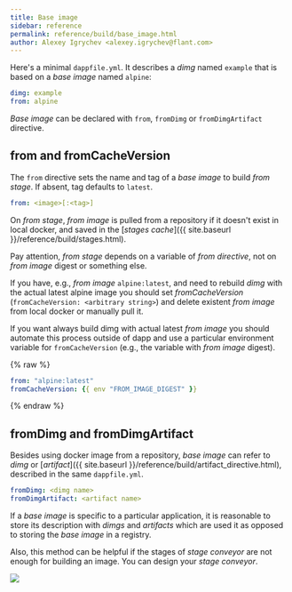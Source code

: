 ```yaml
---
title: Base image
sidebar: reference
permalink: reference/build/base_image.html
author: Alexey Igrychev <alexey.igrychev@flant.com>
---
```


Here's a minimal `dappfile.yml`. It describes a _dimg_ named `example` that is based on a _base image_ named `alpine`:

```yaml
dimg: example
from: alpine
```

_Base image_ can be declared with `from`, `fromDimg` or `fromDimgArtifact` directive.   

## from and fromCacheVersion

The `from` directive sets the name and tag of a _base image_ to build _from stage_. If absent, tag defaults to `latest`.

```yaml
from: <image>[:<tag>]
```

On _from stage_, _from image_ is pulled from a repository if it doesn't exist in local docker, and saved in the [_stages cache_]({{ site.baseurl }}/reference/build/stages.html).

Pay attention, _from stage_ depends on a variable of _from directive_, not on _from image_ digest or something else. 

If you have, e.g., _from image_ `alpine:latest`, and need to rebuild _dimg_ with the actual latest alpine image you should set _fromCacheVersion_ (`fromCacheVersion: <arbitrary string>`) and delete existent _from image_ from local docker or manually pull it. 

If you want always build dimg with actual latest _from image_ you should automate this process outside of dapp and use a particular environment variable for `fromCacheVersion` (e.g., the variable with _from image_ digest).

{% raw %}
```yaml
from: "alpine:latest"
fromCacheVersion: {{ env "FROM_IMAGE_DIGEST" }}
```
{% endraw %}

## fromDimg and fromDimgArtifact

Besides using docker image from a repository, _base image_ can refer to _dimg_ or [_artifact_]({{ site.baseurl }}/reference/build/artifact_directive.html), described in the same `dappfile.yml`.

```yaml
fromDimg: <dimg name>
fromDimgArtifact: <artifact name>
```

If a _base image_ is specific to a particular application,
it is reasonable to store its description with _dimgs_ and _artifacts_ which are used it as opposed to storing the _base image_ in a registry.

Also, this method can be helpful if the stages of _stage conveyor_ are not enough for building an image. You can design your _stage conveyor_.

<a href="https://docs.google.com/drawings/d/e/2PACX-1vQFIMrYCWTPiLImK3QSDl-b_Ch_mEIy8zCK-S_v6oeeuz6UXISDxXVcXqHO2wH1Oa9Y9RJIQU33rRfE/pub?w=1629&amp;h=1435" data-featherlight="image">
<img src="https://docs.google.com/drawings/d/e/2PACX-1vQFIMrYCWTPiLImK3QSDl-b_Ch_mEIy8zCK-S_v6oeeuz6UXISDxXVcXqHO2wH1Oa9Y9RJIQU33rRfE/pub?w=815&amp;h=718">
</a>
